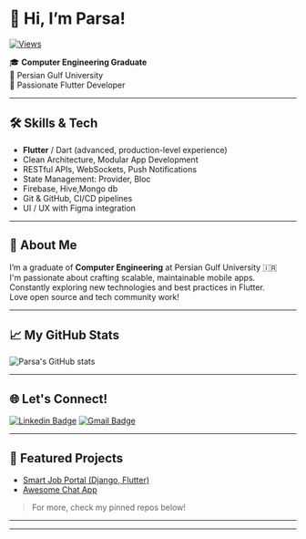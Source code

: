 # 👋 Hi, I’m Parsa!
[![Views](https://komarev.com/ghpvc/?username=parsard&color=blueviolet)](https://github.com/parsard)

🎓 **Computer Engineering Graduate**  
🌊 Persian Gulf University  
💙 Passionate Flutter Developer

---

## 🛠️ Skills & Tech

- **Flutter** / Dart (advanced, production-level experience)
- Clean Architecture, Modular App Development
- RESTful APIs, WebSockets, Push Notifications
- State Management: Provider, Bloc
- Firebase, Hive,Mongo db
- Git & GitHub, CI/CD pipelines
- UI / UX with Figma integration

---

## 🚀 About Me

I’m a graduate of **Computer Engineering** at Persian Gulf University 🇮🇷  
I'm passionate about crafting scalable, maintainable mobile apps.  
Constantly exploring new technologies and best practices in Flutter.  
Love open source and tech community work!

---

## 📈 My GitHub Stats

![Parsa's GitHub stats](https://github-readme-stats.vercel.app/api?username=parsard&show_icons=true&theme=nightowl)

---

## 🌐 Let's Connect!

[![Linkedin Badge](https://img.shields.io/badge/-LinkedIn-blue?style=flat&logo=Linkedin&logoColor=white)](https://www.linkedin.com/in/parsa-rood-0424bb27a/)
[![Gmail Badge](https://img.shields.io/badge/-parsaroodhastam@gmail.com-c14438?style=flat&logo=Gmail&logoColor=white)](mailto:parsaroodhastam@gmail.com)

---

## 📱 Featured Projects

- [Smart Job Portal (Django, Flutter)](https://github.com/your-job-portal)
- [Awesome Chat App](https://github.com/your-chat-project)

> For more, check my pinned repos below!

---


---
